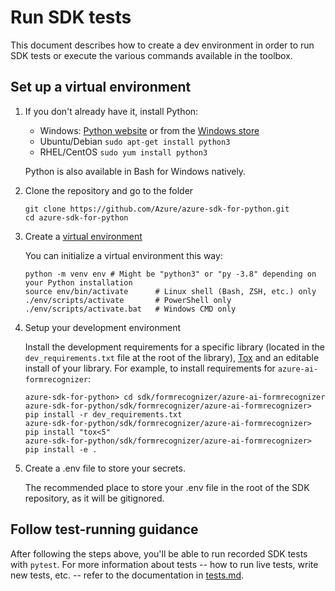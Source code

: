 # Run SDK tests

This document describes how to create a dev environment in order to run SDK tests
or execute the various commands available in the toolbox.

## Set up a virtual environment

1.  If you don't already have it, install Python:

    - Windows: [Python website][python_website] or from the [Windows store][python_312]
    - Ubuntu/Debian `sudo apt-get install python3`
    - RHEL/CentOS `sudo yum install python3`

    Python is also available in Bash for Windows natively.

2.  Clone the repository and go to the folder

    ```
    git clone https://github.com/Azure/azure-sdk-for-python.git
    cd azure-sdk-for-python
    ```

3.  Create a [virtual environment][virtual_environment]

    You can initialize a virtual environment this way:

    ```
    python -m venv env # Might be "python3" or "py -3.8" depending on your Python installation
    source env/bin/activate      # Linux shell (Bash, ZSH, etc.) only
    ./env/scripts/activate       # PowerShell only
    ./env/scripts/activate.bat   # Windows CMD only
    ```

4. Setup your development environment

    Install the development requirements for a specific library (located in the `dev_requirements.txt` file at the root of the library), [Tox][tox] and an editable install of your library. For example, to install requirements for `azure-ai-formrecognizer`:
    ```
    azure-sdk-for-python> cd sdk/formrecognizer/azure-ai-formrecognizer
    azure-sdk-for-python/sdk/formrecognizer/azure-ai-formrecognizer> pip install -r dev_requirements.txt
    azure-sdk-for-python/sdk/formrecognizer/azure-ai-formrecognizer> pip install "tox<5"
    azure-sdk-for-python/sdk/formrecognizer/azure-ai-formrecognizer> pip install -e .
    ```

5.  Create a .env file to store your secrets.

    The recommended place to store your .env file in the root of the SDK repository, as it will be gitignored.

## Follow test-running guidance

After following the steps above, you'll be able to run recorded SDK tests with `pytest`. For more information about tests -- how to run live tests, write new tests, etc. -- refer to the documentation in [tests.md][tests].


<!-- LINKS -->
[python_website]: https://www.python.org/downloads/
[python_312]: https://apps.microsoft.com/detail/9ncvdn91xzqp
[tests]: https://github.com/Azure/azure-sdk-for-python/blob/main/doc/dev/tests.md
[tox]: https://tox.wiki/en/latest/
[virtual_environment]: https://docs.python.org/3/tutorial/venv.html
